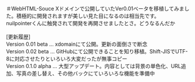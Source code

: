 ＃WebHTML-Souce
Xドメインで公開していたVer0.01ベータを移植してみました。積極的に開発されますが美しい見た目になるのは相当先です。<br>
nuilpointerくんに触発されて開発を再開させましたとさ。どうなるんだか<br>
<br>
[更新履歴]<br>
Version 0.01 beta ... xdomainにて公開。更新の面倒さで断念<br>
Version 0.02 beta ... GitHubにて公開できることを知り移植。Shift-JISでUTF-8に対応させたりといろいろ大変だったが無事コピー<br>
Version 0.1.0 alpha ... 大型アップデート。内容としては背景の単色化、URL追加、写真の差し替え、その他バックにていろいろな機能を準備中
